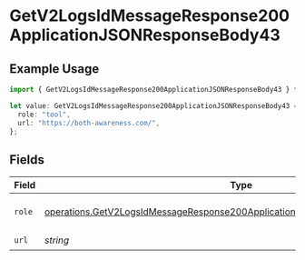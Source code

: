 # GetV2LogsIdMessageResponse200ApplicationJSONResponseBody43

## Example Usage

```typescript
import { GetV2LogsIdMessageResponse200ApplicationJSONResponseBody43 } from "orq-poc-typescript-multi-env-version/models/operations";

let value: GetV2LogsIdMessageResponse200ApplicationJSONResponseBody43 = {
  role: "tool",
  url: "https://both-awareness.com/",
};
```

## Fields

| Field                                                                                                                                                                            | Type                                                                                                                                                                             | Required                                                                                                                                                                         | Description                                                                                                                                                                      |
| -------------------------------------------------------------------------------------------------------------------------------------------------------------------------------- | -------------------------------------------------------------------------------------------------------------------------------------------------------------------------------- | -------------------------------------------------------------------------------------------------------------------------------------------------------------------------------- | -------------------------------------------------------------------------------------------------------------------------------------------------------------------------------- |
| `role`                                                                                                                                                                           | [operations.GetV2LogsIdMessageResponse200ApplicationJSONResponseBody4Evals7Role](../../models/operations/getv2logsidmessageresponse200applicationjsonresponsebody4evals7role.md) | :heavy_check_mark:                                                                                                                                                               | The role of the prompt message                                                                                                                                                   |
| `url`                                                                                                                                                                            | *string*                                                                                                                                                                         | :heavy_check_mark:                                                                                                                                                               | N/A                                                                                                                                                                              |